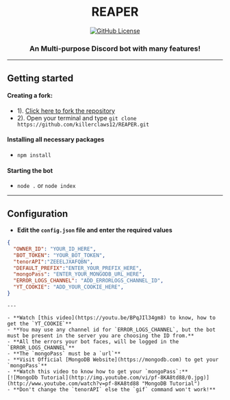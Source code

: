 <h1 align="center"> REAPER </h1>
<p align="center">
<a href="https://github.com/killerclaws12/REAPER/blob/main/LICENSE.md"><img alt="GitHub License" src="https://img.shields.io/github/license/killerclaws12/REAPER?style=for-the-badge"></a>
</p>
<h3 align="center">An Multi-purpose Discord bot with many features!</h3>

---

## Getting started
#### Creating a fork:
- 1). [Click here to fork the repository](https://github.com/killerclaws12/REAPER)
- 2). Open your terminal and type `git clone https://github.com/killerclaws12/REAPER.git`
#### Installing all necessary packages
- `npm install`
#### Starting the bot
- `node .` or `node index` 

---

## Configuration
- **Edit the `config.json` file and enter the  required values**
```json
{
  "OWNER_ID": "YOUR_ID_HERE",
  "BOT_TOKEN": "YOUR_BOT_TOKEN",
  "tenorAPI":"ZEEELJXAFQBN",
  "DEFAULT_PREFIX":"ENTER_YOUR_PREFIX_HERE",
  "mongoPass": "ENTER_YOUR_MONGODB_URL_HERE",
  "ERROR_LOGS_CHANNEL": "ADD_ERRORLOGS_CHANNEL_ID",
  "YT_COOKIE": "ADD_YOUR_COOKIE_HERE",
}
```

```
---

- **Watch [this video](https://youtu.be/BPqJIl34gm8) to know, how to get the `YT_COOKIE`**
- **You may use any channel id for `ERROR_LOGS_CHANNEL`, but the bot must be present in the server you are choosing the ID from.**
- **All the errors your bot faces, will be logged in the `ERROR_LOGS_CHANNEL`**
- **The `mongoPass` must be a `url`**
- **Visit Official [MongoDB Website](https://mongodb.com) to get your `mongoPass`**
- **Watch this video to know how to get your `mongoPass`:**
[![MongoDb Tutorial](http://img.youtube.com/vi/pf-8KA8td88/0.jpg)](http://www.youtube.com/watch?v=pf-8KA8td88 "MongoDB Tutorial")
- **Don't change the `tenorAPI` else the `gif` command won't work!**
